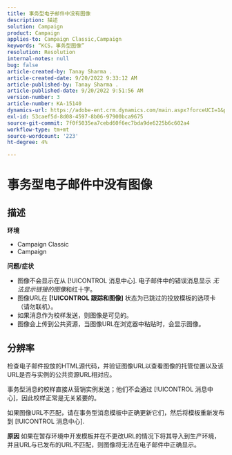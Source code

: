 ```yaml
---
title: 事务型电子邮件中没有图像
description: 描述
solution: Campaign
product: Campaign
applies-to: Campaign Classic,Campaign
keywords: “KCS，事务型图像”
resolution: Resolution
internal-notes: null
bug: false
article-created-by: Tanay Sharma .
article-created-date: 9/20/2022 9:33:12 AM
article-published-by: Tanay Sharma .
article-published-date: 9/20/2022 9:51:56 AM
version-number: 3
article-number: KA-15140
dynamics-url: https://adobe-ent.crm.dynamics.com/main.aspx?forceUCI=1&pagetype=entityrecord&etn=knowledgearticle&id=961ae13a-c738-ed11-9db1-002248086735
exl-id: 53caef5d-8d08-4597-8b06-97900bca9675
source-git-commit: 7f0f5035ea7cebd60f6ec7bda9de6225b6c602a4
workflow-type: tm+mt
source-wordcount: '223'
ht-degree: 4%

---
```


# 事务型电子邮件中没有图像

## 描述

<b>环境</b>
- Campaign Classic
- Campaign



<b>问题/症状</b>
- 图像不会显示在从 [!UICONTROL 消息中心]. 电子邮件中的错误消息显示 *无法显示链接的图像*&#x200B;和红十字。
- 图像URL在 <b>[!UICONTROL 跟踪和图像]</b> 状态为已跳过的投放模板的选项卡（请勿联机）。
- 如果消息作为校样发送，则图像是可见的。
- 图像会上传到公共资源，当图像URL在浏览器中粘贴时，会显示图像。



## 分辨率






检查电子邮件投放的HTML源代码，并验证图像URL以查看图像的托管位置以及该URL是否与实例的公共资源URL相对应。



事务型消息的校样直接从营销实例发送；他们不会通过 [!UICONTROL 消息中心]，因此校样正常是无关紧要的。



如果图像URL不匹配，请在事务型消息模板中正确更新它们，然后将模板重新发布到 [!UICONTROL 消息中心].


<b>原因</b>
如果在暂存环境中开发模板并在不更改URL的情况下将其导入到生产环境，并且URL与已发布的URL不匹配，则图像将无法在电子邮件中正确显示。
